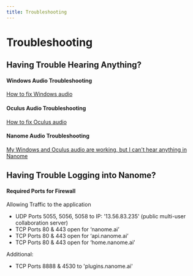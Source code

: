 ```yaml
---
title: Troubleshooting
---
```


# Troubleshooting

## Having Trouble Hearing Anything?

#### Windows Audio Troubleshooting

[How to fix Windows audio](https://support.microsoft.com/en-us/help/4520288/windows-10-fix-sound-problems)

#### Oculus Audio Troubleshooting

[How to fix Oculus audio](https://support.oculus.com/948087951934283/)

#### Nanome Audio Troubleshooting

[My Windows and Oculus audio are working, but I can't hear anything in Nanome](https://docs.nanome.ai/navigating.html#settings)

## Having Trouble Logging into Nanome?

#### Required Ports for Firewall

Allowing Traffic to the application

- UDP Ports 5055, 5056, 5058 to IP: '13.56.83.235' (public multi-user collaboration server)
- TCP Ports 80 & 443 open for ‘nanome.ai’
- TCP Ports 80 & 443 open for ‘api.nanome.ai’
- TCP Ports 80 & 443 open for ‘home.nanome.ai’

Additional:

- TCP Ports 8888 & 4530 to 'plugins.nanome.ai'
